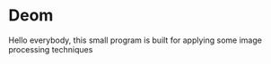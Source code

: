 # Deom 

Hello everybody, this small program is built for applying some image processing techniques 
